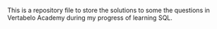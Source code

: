 This is a repository file to store the solutions to some the questions in Vertabelo Academy during my progress of learning SQL.

<!---
CharmaineCSM/CharmaineCSM is a ✨ special ✨ repository because its `README.md` (this file) appears on your GitHub profile.
You can click the Preview link to take a look at your changes.
--->
